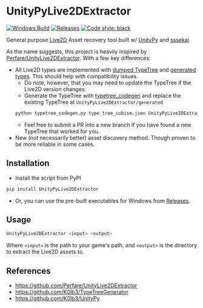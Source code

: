 # UnityPyLive2DExtractor
[![Windows Build](https://github.com/mos9527/UnityPyLive2DExtractor/actions/workflows/python-publish.yml/badge.svg)](https://github.com/mos9527/UnityPyLive2DExtractor/blob/main/.github/workflows/python-publish.yml) 
[![Releases](https://img.shields.io/github/downloads/mos9527/UnityPyLive2DExtractor/total.svg)](https://GitHub.com/mos9527/UnityPyLive2DExtractor/releases/) 
[![Code style: black](https://img.shields.io/badge/code%20style-black-000000.svg)](https://github.com/psf/black) 

General purpose [Live2D](https://www.live2d.com/) Asset recovery tool built w/ [UnityPy](https://github.com/K0lb3/UnityPy) and [sssekai](https://github.com/mos9527/sssekai)

As the name suggests, this project is heavily inspired by [Perfare/UnityLive2DExtractor](https://github.com/Perfare/UnityLive2DExtractor). With a few key differences:
- All Live2D types are implemented with [dumped TypeTree](https://github.com/mos9527/UnityPyLive2DExtractor/blob/main/external/typetree_cubism.json) and [generated types](https://github.com/mos9527/UnityPyLive2DExtractor/blob/main/typetree_codegen.py). This should help with compatibility issues.
    - Do note, however, that you may need to update the TypeTree if the Live2D version changes.
    - Generate the TypeTree with [typetree_codegen](https://github.com/mos9527/UnityPyLive2DExtractor/blob/main/typetree_codegen.py) and replace the existing TypeTree at `UnityPyLive2DExtractor/generated`
    ```bash
    python typetree_codegen.py type_tree_cubism.json UnityPyLive2DExtractor/generated
    ```
    - Feel free to submit a PR into a new branch if you have found a new TypeTree that worked for you.
- New (not necessarily better) asset discovery method. Though proven to be more reliable in some cases.

## Installation
- Install the script from PyPI
```bash
pip install UnityPyLive2DExtractor
```
- Or, you can use the pre-built executables for Windows from [Releases](https://github.com/mos9527/UnityPyLive2DExtractor/releases/).
## Usage
```bash
UnityPyLive2DExtractor <input> <output>
```
Where `<input>` is the path to your game's path, and `<output>` is the directory to extract the Live2D assets to.
## References
- https://github.com/Perfare/UnityLive2DExtractor
- https://github.com/K0lb3/TypeTreeGenerator
- https://github.com/K0lb3/UnityPy